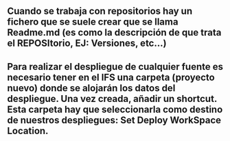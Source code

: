## Cuando se trabaja con repositorios hay un fichero que se suele crear que se llama Readme.md (es como la descripción de que trata el REPOSItorio, EJ: Versiones, etc...)

## Para realizar el despliegue de cualquier fuente es necesario tener en el IFS una carpeta (proyecto nuevo) donde se alojarán los datos del despliegue. Una vez creada, añadir un shortcut. Esta carpeta hay que seleccionarla como destino de nuestros despliegues: Set Deploy WorkSpace Location.
